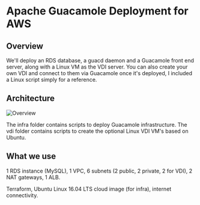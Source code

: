 # Apache Guacamole Deployment for AWS

## Overview

We'll deploy an RDS database, a guacd daemon and a Guacamole front end server, along with a Linux VM as the VDI server. You can also create your own VDI and connect to them via Guacamole once it's deployed, I included a Linux script simply for a reference. 

## Architecture
![Overview](https://raw.githubusercontent.com/aries-strato/guacamole-aws/master/diagram.png)

The infra folder contains scripts to deploy Guacamole infrastructure. The vdi folder contains scripts to create the optional Linux VDI VM's based on Ubuntu. 

## What we use

1 RDS instance (MySQL), 1 VPC, 6 subnets (2 public, 2 private, 2 for VDI), 2 NAT gateways, 1 ALB.

Terraform, Ubuntu Linux 16.04 LTS cloud image (for infra), internet connectivity. 


